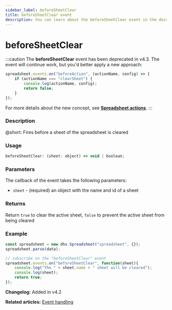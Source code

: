 ```yaml
---
sidebar_label: beforeSheetClear
title: beforeSheetClear event
description: You can learn about the beforeSheetClear event in the documentation of the DHTMLX JavaScript Spreadsheet library. Browse developer guides and API reference, try out code examples and live demos, and download a free 30-day evaluation version of DHTMLX Spreadsheet.
---
```


# beforeSheetClear

:::caution
The **beforeSheetClear** event has been deprecated in v4.3. The event will continue work, but you'd better apply a new approach:

~~~js
spreadsheet.events.on("beforeAction", (actionName, config) => {
    if (actionName === "clearSheet") {
        console.log(actionName, config);
        return false;
    }
});
~~~

For more details about the new concept, see **[Spreadsheet actions](api/overview/actions_overview.md)**. 
:::

### Description

@short: Fires before a sheet of the spreadsheet is cleared

### Usage

~~~jsx
beforeSheetClear: (sheet: object) => void | boolean;
~~~

### Parameters

The callback of the event takes the following parameters:

- `sheet` - (required) an object  with the name and id of a sheet

### Returns

Return `true` to clear the active sheet, `false` to prevent the active sheet from being cleared

### Example

~~~jsx {5-9}
const spreadsheet = new dhx.Spreadsheet("spreadsheet", {});
spreadsheet.parse(data);

// subscribe on the "beforeSheetClear" event
spreadsheet.events.on("beforeSheetClear", function(sheet){
    console.log("The " + sheet.name + " sheet will be cleared");
    console.log(sheet);
    return true;
});
~~~

**Changelog:** Added in v4.2

**Related articles:** [Event handling](handling_events.md)